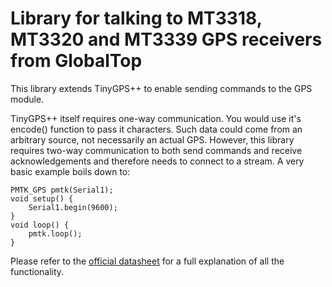 # Library for talking to MT3318, MT3320 and MT3339 GPS receivers from GlobalTop

This library extends TinyGPS++ to enable sending commands to the GPS module.

TinyGPS++ itself requires one-way communication. You would use it's encode() function to pass it characters. Such data could come from an arbitrary source, not necessarily an actual GPS. However, this library requires two-way communication to both send commands and receive acknowledgements and therefore needs to connect to a stream. A very basic example boils down to:
	
	PMTK_GPS pmtk(Serial1);
	void setup() {
		Serial1.begin(9600);
	}
	void loop() {
		pmtk.loop();
	}


Please refer to the [official datasheet] for a full explanation of all the functionality.

[official datasheet]: https://cdn-shop.adafruit.com/datasheets/PMTK_A11.pdf
